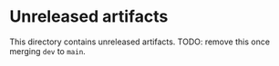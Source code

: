 # Unreleased artifacts

This directory contains unreleased artifacts.
TODO: remove this once merging `dev` to `main`.

